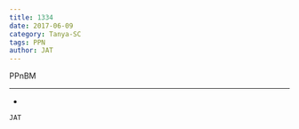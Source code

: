 ```yaml
---
title: 1334
date: 2017-06-09
category: Tanya-SC
tags: PPN
author: JAT
---
```


PPnBM

---

-

`JAT`
